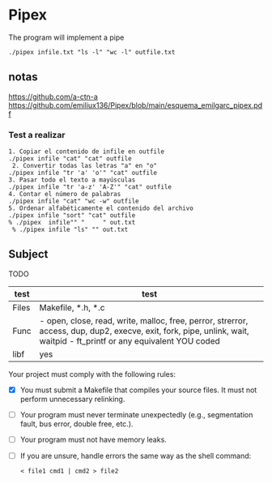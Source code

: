 # Pipex

The program will implement a pipe

```shell
./pipex infile.txt "ls -l" "wc -l" outfile.txt
```
## notas

https://github.com/a-ctn-a
https://github.com/emiliux136/Pipex/blob/main/esquema_emilgarc_pipex.pdf

### Test a realizar

```shell
1. Copiar el contenido de infile en outfile
./pipex infile "cat" "cat" outfile
 2. Convertir todas las letras "a" en "o"
./pipex infile "tr 'a' 'o'" "cat" outfile
3. Pasar todo el texto a mayúsculas
./pipex infile "tr 'a-z' 'A-Z'" "cat" outfile
4. Contar el número de palabras
./pipex infile "cat" "wc -w" outfile
5. Ordenar alfabéticamente el contenido del archivo
./pipex infile "sort" "cat" outfile
% ./pipex  infile"" "     " out.txt
 % ./pipex infile "ls" "" out.txt
```

## Subject

TODO 

| test    | test    |
|-------------|-------------|
| Files | Makefile, *.h, *.c |
| Func | - open, close, read, write, malloc, free, perror, strerror, access, dup, dup2, execve, exit, fork, pipe, unlink, wait, waitpid - ft_printf or any equivalent YOU coded |
| libf | yes |


Your project must comply with the following rules:
- [x] You must submit a Makefile that compiles your source files. It must not perform
unnecessary relinking.
- [ ] Your program must never terminate unexpectedly (e.g., segmentation fault, bus
error, double free, etc.).
- [ ] Your program must not have memory leaks.
- [ ] If you are unsure, handle errors the same way as the shell command:

	```shell
	< file1 cmd1 | cmd2 > file2
	```
